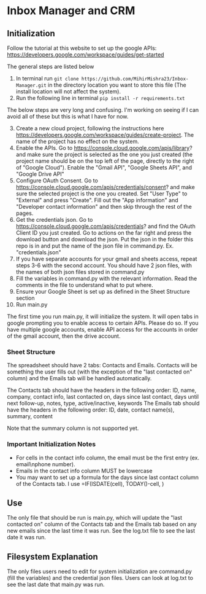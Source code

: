 # Inbox Manager and CRM

## Initialization

Follow the tutorial at this website to set up the google APIs: https://developers.google.com/workspace/guides/get-started

The general steps are listed below
1. In terminal run ```git clone https://github.com/MihirMishra23/Inbox-Manager.git``` in the directory location you want to store this file (The install location will not affect the system).
2. Run the following line in terminal ```pip install -r requirements.txt```

The below steps are very long and confusing. I'm working on seeing if I can avoid all of these but this is what I have for now.

3. Create a new cloud project, following the instructions here https://developers.google.com/workspace/guides/create-project. The name of the project has no effect on the system.
4. Enable the APIs. Go to https://console.cloud.google.com/apis/library? and make sure the project is selected as the one you just created (the project name should be on the top left of the page, directly to the right of "Google Cloud"). Enable the "Gmail API", "Google Sheets API", and "Google Drive API"
5. Configure OAuth Consent. Go to https://console.cloud.google.com/apis/credentials/consent? and make sure the selected project is the one you created. Set "User Type" to "External" and press "Create". Fill out the "App information" and "Developer contact information" and then skip through the rest of the pages.
6. Get the credentials json. Go to https://console.cloud.google.com/apis/credentials? and find the OAuth Client ID you just created. Go to actions on the far right and press the download button and download the json. Put the json in the folder this repo is in and put the name of the json file in command.py. Ex. "credentials.json"
7. If you have separate accounts for your gmail and sheets access, repeat steps 3-6 with the second account. You should have 2 json files, with the names of both json files stored in command.py
8. Fill the variables in command.py with the relevant information. Read the comments in the file to understand what to put where.
9. Ensure your Google Sheet is set up as defined in the Sheet Structure section
10. Run main.py

The first time you run main.py, it will initialize the system. It will open tabs in google prompting you to enable access to certain APIs. Please do so. If you have multiple google accounts, enable API access for the accounts in order of the gmail account, then the drive account.

### Sheet Structure
The spreadsheet should have 2 tabs: Contacts and Emails. Contacts will be something the user fills out (with the exception of the "last contacted on" column) and the Emails tab will be handled automatically.

The Contacts tab should have the headers in the following order: ID, name, company, contact info, last contacted on, days since last contact, days until next follow-up, notes, type, active/inactive, keywords
The Emails tab should have the headers in the following order: ID, date, contact name(s), summary, content

Note that the summary column is not supported yet.

### Important Initialization Notes
- For cells in the contact info column, the email must be the first entry (ex. email\nphone number).
- Emails in the contact info column MUST be lowercase
- You may want to set up a formula for the days since last contact column of the Contacts tab. I use =IF(ISDATE(cell), TODAY()-cell, )

## Use
The only file that should be run is main.py, which will update the "last contacted on" column of the Contacts tab and the Emails tab based on any new emails since the last time it was run. See the log.txt file to see the last date it was run.

## Filesystem Explanation
The only files users need to edit for system initialization are command.py (fill the variables) and the credential json files. Users can look at log.txt to see the last date that main.py was run.
